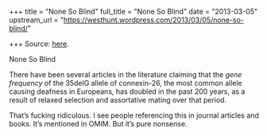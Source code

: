 +++
title = "None So Blind"
full_title = "None So Blind"
date = "2013-03-05"
upstream_url = "https://westhunt.wordpress.com/2013/03/05/none-so-blind/"

+++
Source: [here](https://westhunt.wordpress.com/2013/03/05/none-so-blind/).

None So Blind

There have been several articles in the literature claiming that the
*gene frequency* of the 35delG allele of connexin-26, the most common
allele causing deafness in Europeans, has doubled in the past 200 years,
as a result of relaxed selection and assortative mating over that
period.

That’s fucking ridiculous. I see people referencing this in journal
articles and books. It’s mentioned in OMIM. But it’s pure nonsense.

